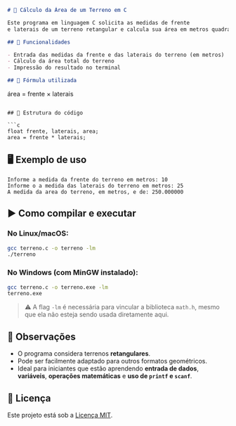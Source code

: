 ```markdown
# 🏡 Cálculo da Área de um Terreno em C

Este programa em linguagem C solicita as medidas de frente
e laterais de um terreno retangular e calcula sua área em metros quadrados.

## 📌 Funcionalidades

- Entrada das medidas da frente e das laterais do terreno (em metros)
- Cálculo da área total do terreno
- Impressão do resultado no terminal

## 🧮 Fórmula utilizada

```

área = frente × laterais

````

## 📂 Estrutura do código

```c
float frente, laterais, area;
area = frente * laterais;
````

## 🖥️ Exemplo de uso

```
Informe a medida da frente do terreno em metros: 10
Informe o a medida das laterais do terreno em metros: 25
A medida da area do terreno, em metros, e de: 250.000000
```

## ▶️ Como compilar e executar

### No Linux/macOS:

```bash
gcc terreno.c -o terreno -lm
./terreno
```

### No Windows (com MinGW instalado):

```bash
gcc terreno.c -o terreno.exe -lm
terreno.exe
```

> ⚠️ A flag `-lm` é necessária para vincular a biblioteca `math.h`, mesmo que ela não esteja sendo usada diretamente aqui.

## 🧠 Observações

* O programa considera terrenos **retangulares**.
* Pode ser facilmente adaptado para outros formatos geométricos.
* Ideal para iniciantes que estão aprendendo **entrada de dados**, **variáveis**, **operações matemáticas** e **uso de `printf` e `scanf`**.

## 📄 Licença

Este projeto está sob a [Licença MIT](../LICENSE).
